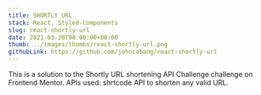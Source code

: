 ```yaml
---
title: SHORTLY URL
stack: React, Styled-Components
slug: react-shortly-url
date: 2021-03-20T00:00:00+00:00
thumb: ../images/thumbs/react-shortly-url.png
githubLink: https://github.com/johncabang/react-shortly-url
---
```


This is a solution to the Shortly URL shortening API Challenge challenge on Frontend Mentor. APIs used: shrtcode API to shorten any valid URL.
